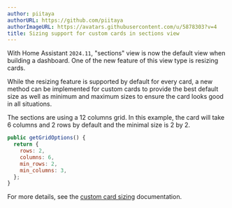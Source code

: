 ```yaml
---
author: piitaya
authorURL: https://github.com/piitaya
authorImageURL: https://avatars.githubusercontent.com/u/5878303?v=4
title: Sizing support for custom cards in sections view
---
```


With Home Assistant `2024.11`, "sections" view is now the default view when building a dashboard. One of the new feature of this view type is resizing cards.

While the resizing feature is supported by default for every card, a new method can be implemented for custom cards to provide the best default size as well as minimum and maximum sizes to ensure the card looks good in all situations.

The sections are using a 12 columns grid. In this example, the card will take 6 columns and 2 rows by default and the minimal size is 2 by 2.

```js
public getGridOptions() {
  return {
    rows: 2,
    columns: 6,
    min_rows: 2,
    min_columns: 3,
  };
}
```

For more details, see the [custom card sizing](/docs/frontend/custom-ui/custom-card#sizing-in-sections-view) documentation.
